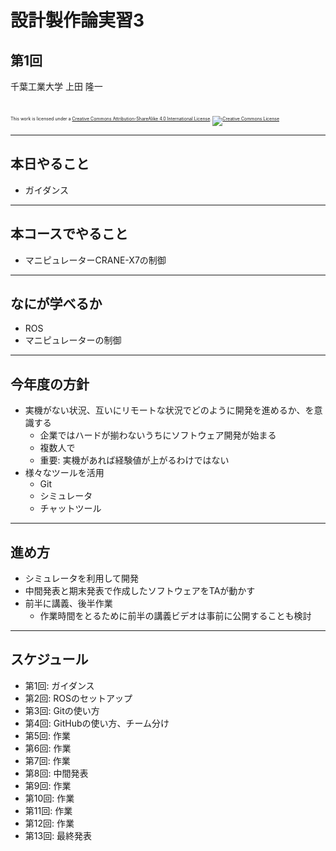 # 設計製作論実習3

## 第1回

千葉工業大学 上田 隆一

<br />

<p style="font-size:50%">
This work is licensed under a <a rel="license" href="http://creativecommons.org/licenses/by-sa/4.0/">Creative Commons Attribution-ShareAlike 4.0 International License</a>.
<a rel="license" href="http://creativecommons.org/licenses/by-sa/4.0/">
<img alt="Creative Commons License" style="border-width:0" src="https://i.creativecommons.org/l/by-sa/4.0/88x31.png" /></a>
</p>

---

## 本日やること

* ガイダンス

---

## 本コースでやること

* マニピュレーターCRANE-X7の制御

---

## なにが学べるか

* ROS
* マニピュレーターの制御

---

## 今年度の方針

* 実機がない状況、互いにリモートな状況でどのように開発を進めるか、を意識する
    * 企業ではハードが揃わないうちにソフトウェア開発が始まる
    * 複数人で
    * 重要: 実機があれば経験値が上がるわけではない
* 様々なツールを活用
    * Git
    * シミュレータ
    * チャットツール

---

## 進め方

* シミュレータを利用して開発
* 中間発表と期末発表で作成したソフトウェアをTAが動かす
* 前半に講義、後半作業
    * 作業時間をとるために前半の講義ビデオは事前に公開することも検討

---

## スケジュール

* 第1回: ガイダンス
* 第2回: ROSのセットアップ
* 第3回: Gitの使い方
* 第4回: GitHubの使い方、チーム分け
* 第5回: 作業
* 第6回: 作業
* 第7回: 作業
* 第8回: 中間発表
* 第9回: 作業
* 第10回: 作業
* 第11回: 作業
* 第12回: 作業
* 第13回: 最終発表


